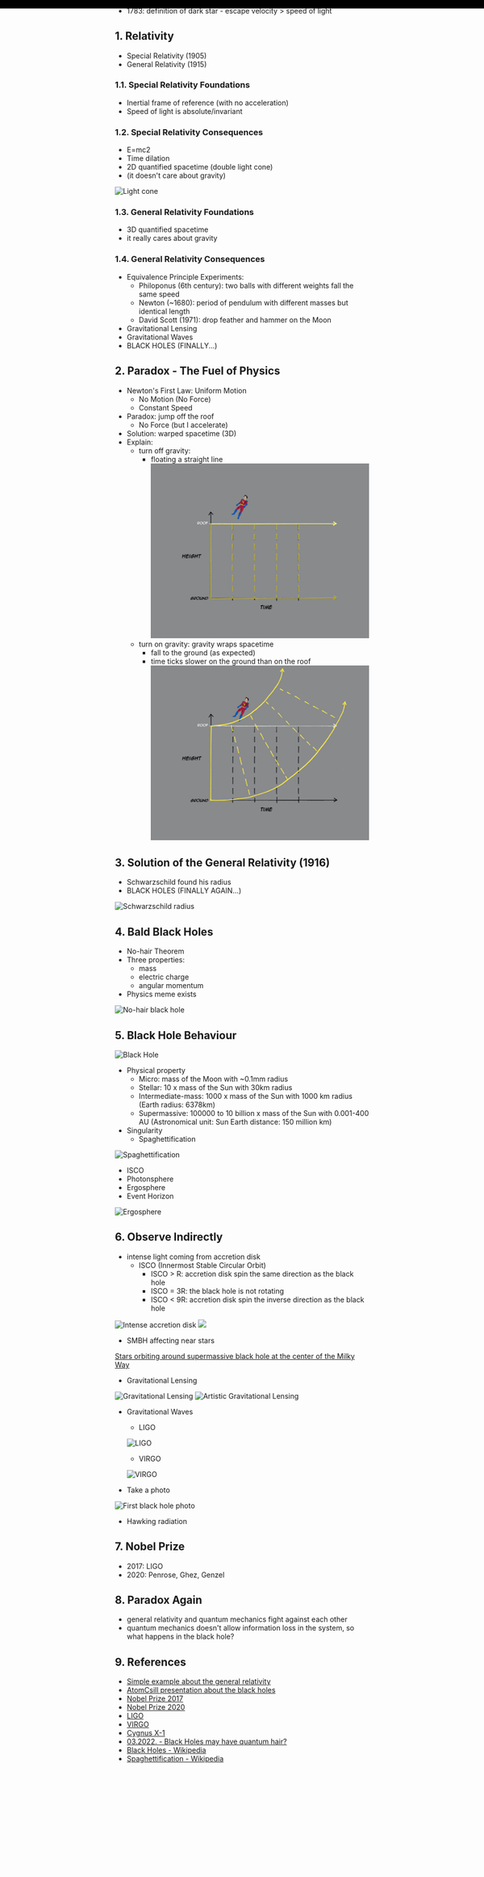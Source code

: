 <style>
.page-header {
  display: none;
}
/* ==============================================================================================
This copyright notice must be kept untouched in the stylesheet at all times.
The original version of this stylesheet and the associated (x)html
is available at http://www.script-tutorials.com/night-sky-with-twinkling-stars/
Copyright (c) Script Tutorials. All rights reserved.
This stylesheet and the associated (x)html may be modified in any way to fit your requirements.
================================================================================================= */

@keyframes move-twink-back {
    from {background-position:0 0;}
    to {background-position:-10000px 5000px;}
}
@-webkit-keyframes move-twink-back {
    from {background-position:0 0;}
    to {background-position:-10000px 5000px;}
}
@-moz-keyframes move-twink-back {
    from {background-position:0 0;}
    to {background-position:-10000px 5000px;}
}
@-ms-keyframes move-twink-back {
    from {background-position:0 0;}
    to {background-position:-10000px 5000px;}
}

@keyframes move-clouds-back {
    from {background-position:0 0;}
    to {background-position:10000px 0;}
}
@-webkit-keyframes move-clouds-back {
    from {background-position:0 0;}
    to {background-position:10000px 0;}
}
@-moz-keyframes move-clouds-back {
    from {background-position:0 0;}
    to {background-position:10000px 0;}
}
@-ms-keyframes move-clouds-back {
    from {background-position: 0;}
    to {background-position:10000px 0;}
}

.stars, .twinkling {
  position:absolute;
  top:0;
  left:0;
  right:0;
  bottom:0;
  width:100%;
  height:300px;
  display:block;
}

.stars {
  background:#000 url(images/stars.png) repeat top center;
  background-attachment: fixed;
  z-index:0;
}

.twinkling{
  background:transparent url(images/twinkling.png) repeat top center;
  background-attachment: fixed;
  z-index:1;

  -moz-animation:move-twink-back 200s linear infinite;
  -ms-animation:move-twink-back 200s linear infinite;
  -o-animation:move-twink-back 200s linear infinite;
  -webkit-animation:move-twink-back 200s linear infinite;
  animation:move-twink-back 200s linear infinite;
}

.main-content {
  margin-top: 300px;
}

</style>
<div class="stars"></div>
<div class="twinkling"></div>

# Black Holes

![Milky Way Panorama](https://upload.wikimedia.org/wikipedia/commons/9/9e/Milky_Way_Arch.jpg)

## 0. Prepare for the big moment

![Crab Nebula](https://upload.wikimedia.org/wikipedia/commons/thumb/0/00/Crab_Nebula.jpg/375px-Crab_Nebula.jpg)

- 1054: SN 1054 - Crab Nebula
- 1676: First measure the speed of light
- 1783: definition of dark star - escape velocity > speed of light

## 1. Relativity

- Special Relativity (1905)
- General Relativity (1915)

### 1.1. Special Relativity Foundations

- Inertial frame of reference (with no acceleration)
- Speed of light is absolute/invariant

### 1.2. Special Relativity Consequences

- E=mc2
- Time dilation
- 2D quantified spacetime (double light cone)
- (it doesn't care about gravity)

![Light cone](https://upload.wikimedia.org/wikipedia/commons/1/16/World_line.svg)

### 1.3. General Relativity Foundations

- 3D quantified spacetime
- it really cares about gravity

### 1.4. General Relativity Consequences

- Equivalence Principle Experiments:
  - Philoponus (6th century): two balls with different weights fall the same speed
  - Newton (~1680): period of pendulum with different masses but identical length
  - David Scott (1971): drop feather and hammer on the Moon
- Gravitational Lensing
- Gravitational Waves
- BLACK HOLES (FINALLY...)

## 2. Paradox - The Fuel of Physics

- Newton's First Law: Uniform Motion
  - No Motion (No Force)
  - Constant Speed
- Paradox: jump off the roof
  - No Force (but I accelerate)
- Solution: warped spacetime (3D)
- Explain:
  - turn off gravity:
    - floating a straight line
  ![gravity-off](images/bh-1.png)
  - turn on gravity: gravity wraps spacetime
    - fall to the ground (as expected)
    - time ticks slower on the ground than on the roof
  ![gravity-on](images/bh-2.png)

## 3. Solution of the General Relativity (1916)

- Schwarzschild found his radius
- BLACK HOLES (FINALLY AGAIN...)

![Schwarzschild radius](https://upload.wikimedia.org/wikipedia/commons/thumb/8/82/Black_hole_details.svg/220px-Black_hole_details.svg.png)

## 4. Bald Black Holes

- No-hair Theorem
- Three properties:
  - mass
  - electric charge
  - angular momentum
- Physics meme exists

![No-hair black hole](https://www.hollywoodreporter.com/wp-content/uploads/2011/10/doh_a.jpg?w=681&h=383&crop=1)

## 5. Black Hole Behaviour

![Black Hole](https://cdn.mos.cms.futurecdn.net/56HmHbttAgfKELwqmqLRLc-1024-80.jpg.webp)

- Physical property
  - Micro: mass of the Moon with ~0.1mm radius
  - Stellar: 10 x mass of the Sun with 30km radius
  - Intermediate-mass: 1000 x  mass of the Sun with 1000 km radius (Earth radius: 6378km)
  - Supermassive: 100000 to 10 billion x  mass of the Sun with 0.001-400 AU (Astronomical unit: Sun Earth distance: 150 million km)
- Singularity
  - Spaghettification

![Spaghettification](https://upload.wikimedia.org/wikipedia/commons/f/ff/Spaghettification_%28from_NASA%27s_Imagine_the_Universe%21%29.png)
- ISCO
- Photonsphere
- Ergosphere
- Event Horizon

![Ergosphere](https://deepstash.com/_next/image?url=https%3A%2F%2Fd1dfxfqogsjixt.cloudfront.net%2F92268-1620913049.png&w=1920&q=75)

## 6. Observe Indirectly

- intense light coming from accretion disk
  - ISCO (Innermost Stable Circular Orbit)
    - ISCO > R: accretion disk spin the same direction as the black hole
    - ISCO = 3R: the black hole is not rotating
    - ISCO < 9R: accretion disk spin the inverse direction as the black hole

![Intense accretion disk](https://www.nasa.gov/sites/default/files/cygx1_ill.jpg)
![](https://www.nasa.gov/sites/default/files/thumbnails/image/hubble_mwayjet_diagram.jpg)
- SMBH affecting near stars

[Stars orbiting around supermassive black hole at the center of the Milky Way](https://upload.wikimedia.org/wikipedia/commons/7/71/Simulation_of_the_orbits_of_stars_around_the_black_hole_at_the_centre_of_the_Milky_Way.webm)
- Gravitational Lensing

![Gravitational Lensing](https://upload.wikimedia.org/wikipedia/commons/0/03/Black_hole_lensing_web.gif)
![Artistic Gravitational Lensing](https://upload.wikimedia.org/wikipedia/commons/thumb/b/b2/20190410l.tif/lossy-page1-1200px-20190410l.tif.jpg)
- Gravitational Waves
  - LIGO

  ![LIGO](https://www.ligo.caltech.edu/system/media_files/binaries/271/original/Dual_detectors_with_arrow_and_stns_labeled.jpg?1453424757)
  - VIRGO

  ![VIRGO](https://upload.wikimedia.org/wikipedia/commons/5/55/Virgo_aerial_view_01.jpg)
- Take a photo

![First black hole photo](https://upload.wikimedia.org/wikipedia/commons/thumb/4/4f/Black_hole_-_Messier_87_crop_max_res.jpg/360px-Black_hole_-_Messier_87_crop_max_res.jpg)
- Hawking radiation

## 7. Nobel Prize
- 2017: LIGO
- 2020: Penrose, Ghez, Genzel

## 8. Paradox Again
- general relativity and quantum mechanics fight against each other
- quantum mechanics doesn't allow information loss in the system, so what happens in the black hole?

## 9. References
- [Simple example about the general relativity](https://vis.sciencemag.org/generalrelativity/)
- [AtomCsill presentation about the black holes](https://youtu.be/rToQgaiMy4M)
- [Nobel Prize 2017](https://www.nobelprize.org/prizes/physics/2017/summary/)
- [Nobel Prize 2020](https://www.nobelprize.org/prizes/physics/2020/summary/)
- [LIGO](https://www.ligo.caltech.edu/)
- [VIRGO](https://www.virgo-gw.eu/)
- [Cygnus X-1](https://en.wikipedia.org/wiki/Cygnus_X-1)
- [03.2022. - Black Holes may have quantum hair?](https://www.livescience.com/black-hole-quantum-hair)
- [Black Holes - Wikipedia](https://en.wikipedia.org/wiki/Black_hole)
- [Spaghettification - Wikipedia](https://en.wikipedia.org/wiki/Spaghettification)
